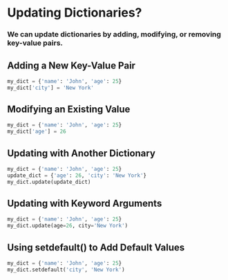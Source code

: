 # Updating Dictionaries?

### We can update dictionaries by adding, modifying, or removing key-value pairs.

## Adding a New Key-Value Pair

```py
my_dict = {'name': 'John', 'age': 25}
my_dict['city'] = 'New York'
```

## Modifying an Existing Value

```py
my_dict = {'name': 'John', 'age': 25}
my_dict['age'] = 26
```

## Updating with Another Dictionary

```py
my_dict = {'name': 'John', 'age': 25}
update_dict = {'age': 26, 'city': 'New York'}
my_dict.update(update_dict)
```

## Updating with Keyword Arguments

```py
my_dict = {'name': 'John', 'age': 25}
my_dict.update(age=26, city='New York')
```

## Using setdefault() to Add Default Values

```py
my_dict = {'name': 'John', 'age': 25}
my_dict.setdefault('city', 'New York')
```
